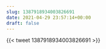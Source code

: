 ```yaml
---
slug: 1387918934003826691
date: 2021-04-29 23:57:14+00:00
draft: false
---
```


{{< tweet 1387918934003826691 >}}
